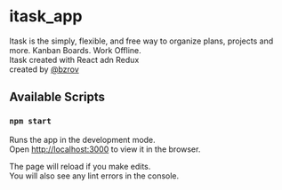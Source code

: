 
# itask_app
Itask is the simply, flexible, and free way to organize plans, projects and more. Kanban Boards. Work Offline.
<br />
Itask created with React adn Redux
<br />
created by [@bzrov](mailto:bzrov@mail.ru)

## Available Scripts
### `npm start`

Runs the app in the development mode.<br />
Open [http://localhost:3000](http://localhost:3000) to view it in the browser.

The page will reload if you make edits.<br />
You will also see any lint errors in the console.



